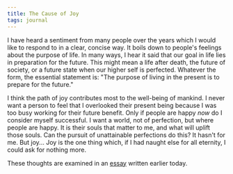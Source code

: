 ```yaml
---
title: The Cause of Joy
tags: journal
---
```


I have heard a sentiment from many people over the years which I would
like to respond to in a clear, concise way.  It boils down to people's
feelings about the purpose of life.  In many ways, I hear it said that
our goal in life lies in preparation for the future.  This might mean a
life after death, the future of society, or a future state when our
higher self is perfected.  Whatever the form, the essential statement
is: "The purpose of living in the present is to prepare for the future."

I think the path of joy contributes most to the well-being of mankind.
I never want a person to feel that I overlooked their present being
because I was too busy working for their future benefit.  Only if people
are happy *now* do I consider myself successful.  I want a world, not of
perfection, but where people are happy.  It is their souls that matter
to me, and what will uplift those souls.  Can the pursuit of
unattainable perfections do this?  It hasn't for me.  But joy... Joy is
the one thing which, if I had naught else for all eternity, I could ask
for nothing more.

These thoughts are examined in an [essay](cause.joy) written earlier today.



